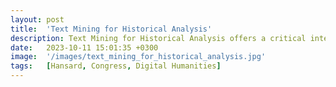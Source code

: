 ```yaml
---
layout: post
title:  'Text Mining for Historical Analysis'
description: Text Mining for Historical Analysis offers a critical intervention into the evolving field of digital history. It introduces "computational historical thinking"-a mode of thinking that explores the epistemological entanglements between computation, theory, and historical analysis, emphasizing how computational procedures actively shape the questions we ask and the meanings we derive from data. Through sustained engagement with historical corpora—such as the 19th-century Hansard debates and contemporary U.S. Congressional Records—this book demonstrates how to attend to both structure and semantics, thus reimagining the relationship between computation and historical knowledge in the digital age.
date:   2023-10-11 15:01:35 +0300
image:  '/images/text_mining_for_historical_analysis.jpg'
tags:   [Hansard, Congress, Digital Humanities]
---
```



